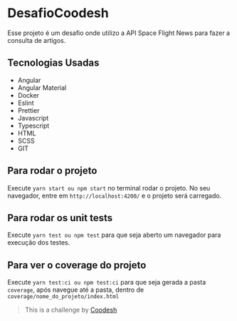 # DesafioCoodesh

Esse projeto é um desafio onde utilizo a API Space Flight News para fazer a consulta de artigos.

## Tecnologias Usadas

- Angular
- Angular Material
- Docker
- Eslint
- Prettier
- Javascript
- Typescript
- HTML
- SCSS
- GIT

## Para rodar o projeto

Execute `yarn start ou npm start` no terminal rodar o projeto. No seu navegador, entre em `http://localhost:4200/` e o projeto será carregado.

## Para rodar os unit tests

Execute `yarn test ou npm test` para que seja aberto um navegador para execução dos testes.

## Para ver o coverage do projeto

Execute `yarn test:ci ou npm test:ci` para que seja gerada a pasta `coverage`, após navegue até a pasta, dentro de `coverage/nome_do_projeto/index.html`

> This is a challenge by [Coodesh](https://coodesh.com/)
